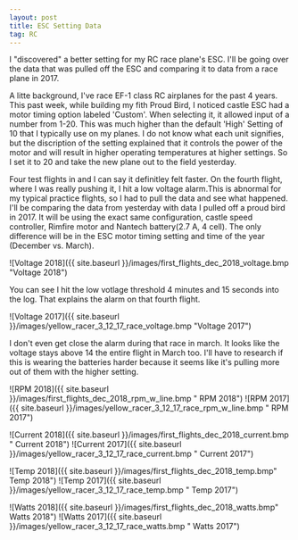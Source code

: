 ```yaml
---
layout: post
title: ESC Setting Data
tag: RC
---
```



I "discovered" a better setting for my RC race plane's ESC. I'll be going over the data that was pulled off the ESC and comparing it to
data from a race plane in 2017.

A litte background, I've race EF-1 class RC airplanes for the past 4 years. This past week, while building my fith Proud Bird, I noticed
castle ESC had a motor timing option labeled 'Custom'. When selecting it, it allowed input of a number from 1-20. This was much higher than
the default 'High' Setting of 10 that I typically use on my planes. I do not know what each unit signifies, but the discription of the setting explained that it controls the
power of the motor and will result in higher operating temperatures at higher settings. So I set it to 20 and take the new plane out to the
field yesterday.

Four test flights in and I can say it definitley felt faster. On the fourth flight, where I was really pushing it, I hit a low voltage alarm.This is abnormal for my typical
practice flights, so I had to pull the data and see what happened. I'll be comparing the data from yesterday with data I pulled off a proud bird in 2017. It will be using the exact same configuration,
castle speed controller, Rimfire motor and Nantech battery(2.7 A, 4 cell). The only difference will be in the ESC motor timing setting and time of the year (December vs. March).

![Voltage 2018]({{ site.baseurl }}/images/first_flights_dec_2018_voltage.bmp "Voltage 2018") 

You can see I hit the low votlage threshold 4 minutes and 15 seconds into the log. That explains the alarm on that fourth flight.

![Voltage 2017]({{ site.baseurl }}/images/yellow_racer_3_12_17_race_voltage.bmp "Voltage 2017") 

I don't even get close the alarm during that race in march. It looks like the voltage stays above 14 the entire flight in March too. I'll
have to research if this is wearing the batteries harder because it seems like it's pulling more out of them with the higher setting.

![RPM 2018]({{ site.baseurl }}/images/first_flights_dec_2018_rpm_w_line.bmp " RPM 2018") 
![RPM 2017]({{ site.baseurl }}/images/yellow_racer_3_12_17_race_rpm_w_line.bmp " RPM 2017") 

![Current 2018]({{ site.baseurl }}/images/first_flights_dec_2018_current.bmp " Current 2018") 
![Current 2017]({{ site.baseurl }}/images/yellow_racer_3_12_17_race_current.bmp " Current 2017") 

![Temp 2018]({{ site.baseurl }}/images/first_flights_dec_2018_temp.bmp" Temp 2018") 
![Temp 2017]({{ site.baseurl }}/images/yellow_racer_3_12_17_race_temp.bmp " Temp 2017") 

![Watts 2018]({{ site.baseurl }}/images/first_flights_dec_2018_watts.bmp" Watts 2018") 
![Watts 2017]({{ site.baseurl }}/images/yellow_racer_3_12_17_race_watts.bmp " Watts 2017") 

